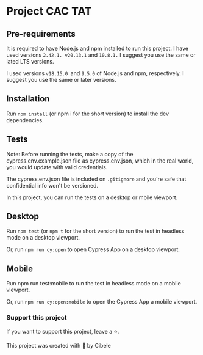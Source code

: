 # Project CAC TAT 

## Pre-requirements
It is required to have Node.js and npm installed to run this project. I have used versions `2.42.1. v20.13.1` and `10.8.1.` I suggest you use the same or lated LTS versions. 

I used versions `v18.15.0 `and `9.5.0` of Node.js and npm, respectively. I suggest you use the same or later versions.

## Installation
Run `npm install` (or npm i for the short version) to install the dev dependencies.

## Tests
Note: Before running the tests, make a copy of the cypress.env.example.json file as cypress.env.json, which in the real world, you would update with valid credentials.

The cypress.env.json file is included on `.gitignore` and you're safe that confidential info won't be versioned.

In this project, you can run the tests on a desktop or mbile viewport.

## Desktop
Run `npm test` (or `npm t` for the short version) to run the test in headless mode on a desktop viewport.

Or, run `npm run cy:open` to open Cypress App on a desktop viewport.

## Mobile
Run npm run test:mobile to run the test in headless mode on a mobile viewport.

Or, run `npm run cy:open:mobile` to open the Cypress App a mobile viewport.

### Support this project
If you want to support this project, leave a ⭐.

This project was created with 💚 by Cibele
